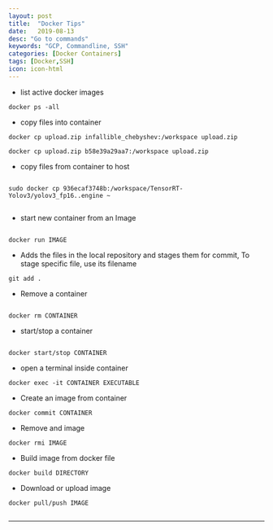 ```yaml
---
layout: post
title:  "Docker Tips"
date:   2019-08-13
desc: "Go to commands"
keywords: "GCP, Commandline, SSH"
categories: [Docker Containers]
tags: [Docker,SSH]
icon: icon-html
---
```


<ul>
    <li> list active docker images </li>  
</ul>

```
docker ps -all

```
<ul>
    <li> copy files into container  </li>  
</ul>

```
docker cp upload.zip infallible_chebyshev:/workspace upload.zip 

docker cp upload.zip b58e39a29aa7:/workspace upload.zip 

```
<ul>
    <li> copy files from container to host  </li>  
</ul>

```

sudo docker cp 936ecaf3748b:/workspace/TensorRT-Yolov3/yolov3_fp16..engine ~ 


```

<ul>
    <li> start new container from an Image </li>  
</ul>

```

docker run IMAGE

```

<ul>
    <li> Adds the files in the local repository and stages them for commit, 
        To stage specific file, use its filename </li>  
</ul>

```
git add .

```

<ul>
    <li>  Remove a container </li>  
</ul>

```

docker rm CONTAINER

```

<ul>
    <li> start/stop a container  </li>  
</ul>

```

docker start/stop CONTAINER

```

<ul>
    <li> open a terminal inside container </li>  
</ul>

```
docker exec -it CONTAINER EXECUTABLE

```

<ul>
    <li> Create an image from container </li>  
</ul>

```
docker commit CONTAINER 

```


<ul>
    <li> Remove and image </li>  
</ul>

```
docker rmi IMAGE

```

<ul>
    <li> Build image from docker file </li>  
</ul>

```
docker build DIRECTORY

```

<ul>
    <li> Download or upload image </li>  
</ul>

```
docker pull/push IMAGE


```



















---

